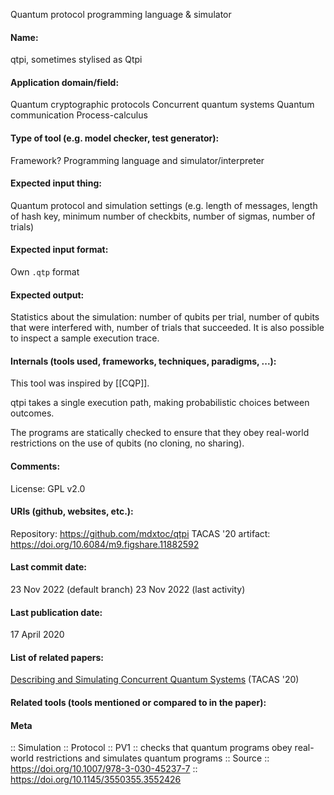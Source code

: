 Quantum protocol programming language & simulator

#### Name:
qtpi, sometimes stylised as Qtpi

#### Application domain/field:
Quantum cryptographic protocols
Concurrent quantum systems
Quantum communication
Process-calculus

#### Type of tool (e.g. model checker, test generator):
Framework?
Programming language and simulator/interpreter

#### Expected input thing:
Quantum protocol and simulation settings (e.g. length of messages, length of hash key, minimum number of checkbits, number of sigmas, number of trials)

#### Expected input format:
Own `.qtp` format

#### Expected output:
Statistics about the simulation: number of qubits per trial, number of qubits that were interfered with, number of trials that succeeded.
It is also possible to inspect a sample execution trace.

#### Internals (tools used, frameworks, techniques, paradigms, ...):
This tool was inspired by [[CQP]]. 

qtpi takes a single execution path, making probabilistic choices between outcomes.

The programs are statically checked to ensure that they obey real-world restrictions on the use of qubits (no cloning, no sharing).

#### Comments:
License: GPL v2.0

#### URIs (github, websites, etc.):
Repository: https://github.com/mdxtoc/qtpi
TACAS '20 artifact: https://doi.org/10.6084/m9.figshare.11882592

#### Last commit date:
23 Nov 2022 (default branch)
23 Nov 2022 (last activity)

#### Last publication date:
17 April 2020

#### List of related papers:
[Describing and Simulating Concurrent Quantum Systems](https://doi.org/10.1007/978-3-030-45237-7_16) (TACAS '20)

#### Related tools (tools mentioned or compared to in the paper):

#### Meta
:: Simulation
:: Protocol
:: PV1 :: checks that quantum programs obey real-world restrictions and simulates quantum programs
:: Source :: https://doi.org/10.1007/978-3-030-45237-7 :: https://doi.org/10.1145/3550355.3552426
